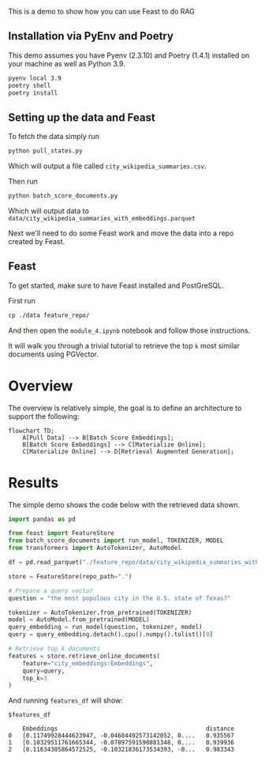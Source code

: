 This is a demo to show how you can use Feast to do RAG

## Installation via PyEnv and Poetry

This demo assumes you have Pyenv (2.3.10) and Poetry (1.4.1) installed on your machine as well as Python 3.9.

```bash
pyenv local 3.9
poetry shell
poetry install
```
## Setting up the data and Feast

To fetch the data simply run
```bash
python pull_states.py
```
Which will output a file called `city_wikipedia_summaries.csv`.

Then run
```bash
python batch_score_documents.py
```
Which will output data to `data/city_wikipedia_summaries_with_embeddings.parquet`

Next we'll need to do some Feast work and move the data into a repo created by
Feast.

## Feast

To get started, make sure to have Feast installed and PostGreSQL.

First run
```bash
cp ./data feature_repo/
```

And then open the `module_4.ipynb` notebook and follow those instructions.

It will walk you through a trivial tutorial to retrieve the top `k` most similar
documents using PGVector.

# Overview

The overview is relatively simple, the goal is to define an architecture
to support the following:

```mermaid
flowchart TD;
    A[Pull Data] --> B[Batch Score Embeddings];
    B[Batch Score Embeddings] --> C[Materialize Online];
    C[Materialize Online] --> D[Retrieval Augmented Generation];
```

# Results

The simple demo shows the code below with the retrieved data shown.

```python
import pandas as pd

from feast import FeatureStore
from batch_score_documents import run_model, TOKENIZER, MODEL
from transformers import AutoTokenizer, AutoModel

df = pd.read_parquet("./feature_repo/data/city_wikipedia_summaries_with_embeddings.parquet")

store = FeatureStore(repo_path=".")

# Prepare a query vector
question = "the most populous city in the U.S. state of Texas?"

tokenizer = AutoTokenizer.from_pretrained(TOKENIZER)
model = AutoModel.from_pretrained(MODEL)
query_embedding = run_model(question, tokenizer, model)
query = query_embedding.detach().cpu().numpy().tolist()[0]

# Retrieve top k documents
features = store.retrieve_online_documents(
    feature="city_embeddings:Embeddings",
    query=query,
    top_k=3
)
```
And running `features_df` will show:

```
$features_df

    Embeddings	                                        distance
0	[0.11749928444623947, -0.04684492573142052, 0....	0.935567
1	[0.10329511761665344, -0.07897591590881348, 0....	0.939936
2	[0.11634305864572525, -0.10321836173534393, -0...	0.983343
```
